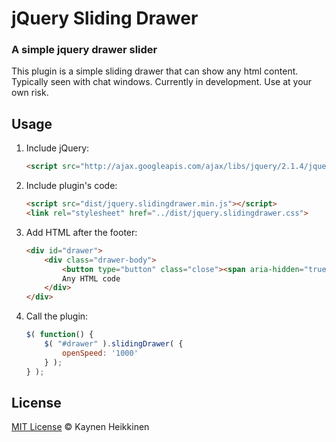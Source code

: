 # jQuery Sliding Drawer

### A simple jquery drawer slider

This plugin is a simple sliding drawer that can show any html content. Typically seen with chat windows. Currently in development. Use at your own risk.

## Usage

1. Include jQuery:

	```html
	<script src="http://ajax.googleapis.com/ajax/libs/jquery/2.1.4/jquery.min.js"></script>
	```

2. Include plugin's code:

	```html
	<script src="dist/jquery.slidingdrawer.min.js"></script>
	<link rel="stylesheet" href="../dist/jquery.slidingdrawer.css">
	```

3. Add HTML after the footer:

	```html
	<div id="drawer">
		<div class="drawer-body">
			<button type="button" class="close"><span aria-hidden="true">&times;</span><span class="sr-only">Close</span></button>
			Any HTML code
		</div>
	</div>
	```

4. Call the plugin:

	```javascript
	$( function() {
		$( "#drawer" ).slidingDrawer( {
			openSpeed: '1000'
		} );
	} );
	```

## License

[MIT License](http://mit-license.org/) © Kaynen Heikkinen
